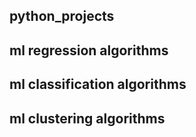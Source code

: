 ## python_projects
## ml regression algorithms
## ml classification algorithms
## ml clustering algorithms

